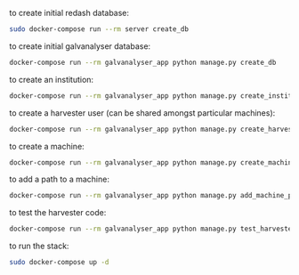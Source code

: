 to create initial redash database:

```bash
sudo docker-compose run --rm server create_db
```

to create initial galvanalyser database:

```bash
docker-compose run --rm galvanalyser_app python manage.py create_db
```

to create an institution:

```bash
docker-compose run --rm galvanalyser_app python manage.py create_institution
```

to create a harvester user (can be shared amongst particular machines):

```bash
docker-compose run --rm galvanalyser_app python manage.py create_harvester
```

to create a machine:

```bash
docker-compose run --rm galvanalyser_app python manage.py create_machine_id
```

to add a path to a machine:

```bash
docker-compose run --rm galvanalyser_app python manage.py add_machine_path
```

to test the harvester code:

```bash
docker-compose run --rm galvanalyser_app python manage.py test_harvester
```

to run the stack:

```bash
sudo docker-compose up -d
```
